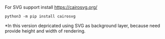 For SVG support install https://cairosvg.org/

`python3 -m pip install cairosvg`

*In this version depricated using SVG as background layer, because need provide height and width of rendering.